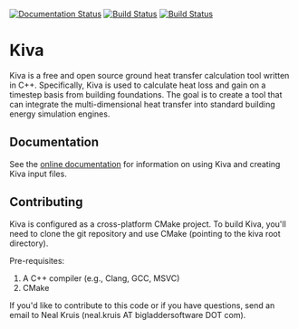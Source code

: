 [![Documentation Status](https://readthedocs.org/projects/kiva/badge/?version=latest)](http://kiva.readthedocs.org/en/latest/?badge=latest)
[![Build Status](https://travis-ci.org/big-ladder/kiva.svg?branch=develop)](https://travis-ci.org/big-ladder/kiva)
[![Build Status](https://ci.appveyor.com/api/projects/status/pv2c4no2mv4uds26/branch/develop?svg=true)](https://ci.appveyor.com/project/nealkruis/kiva/branch/develop)

Kiva
====

Kiva is a free and open source ground heat transfer calculation tool written in C++. Specifically, Kiva is used
to calculate heat loss and gain on a timestep basis from building foundations. The goal is
to create a tool that can integrate the multi-dimensional heat transfer into standard building energy simulation engines.

Documentation
-------------

See the [online documentation](http://kiva.readthedocs.org/en/latest/) for information on using Kiva and creating Kiva input files.

Contributing
------------

Kiva is configured as a cross-platform CMake project. To build Kiva, you'll need to clone the git repository and use CMake (pointing to the kiva root directory).

Pre-requisites:

1. A C++ compiler (e.g., Clang, GCC, MSVC)
2. CMake

If you'd like to contribute to this code or if you have questions, send an email to Neal
Kruis (neal.kruis AT bigladdersoftware DOT com).
